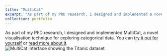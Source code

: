 ```yaml
---
title: "MultiCat"
excerpt: "As part of my PhD research, I designed and implemented a novel technique for visualising categorical data.<br/><img src='/images/multicat.png'>"
collection: portfolio
---
```



As part of my PhD research, I designed and implemented MultiCat, a novel visualisation technique for exploring categorical data. You can [try it out for yourself](https://dgt12.github.io/multicat/) or [read more about it](https://dgt12.github.io/files/multicat.pdf).
![MultiCat interface showing the Titanic dataset](http://dgt12.github.io/images/multicat.png)